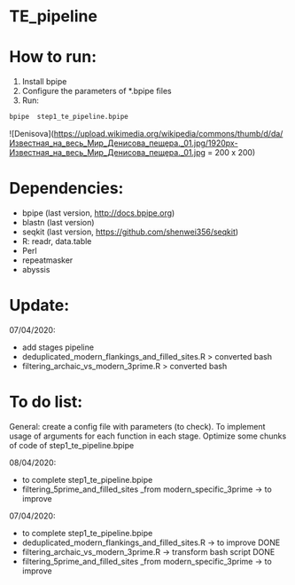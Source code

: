 # TE_pipeline
 
# How to run:
1) Install bpipe
2) Configure the parameters of *.bpipe files 
3) Run:

```bash
bpipe  step1_te_pipeline.bpipe
```

![Denisova](https://upload.wikimedia.org/wikipedia/commons/thumb/d/da/Известная_на_весь_Мир_Денисова_пещера._01.jpg/1920px-Известная_на_весь_Мир_Денисова_пещера._01.jpg = 200 x 200)

# Dependencies:
- bpipe (last version, http://docs.bpipe.org)
- blastn (last version)
- seqkit (last version, https://github.com/shenwei356/seqkit)
- R: readr, data.table
- Perl
- repeatmasker
- abyssis

# Update:
07/04/2020: 
- add stages pipeline
- deduplicated_modern_flankings_and_filled_sites.R > converted bash 
- filtering_archaic_vs_modern_3prime.R >  converted bash 

# To do list:
General: create a config file with parameters (to check). To implement usage of arguments for each function in each stage. Optimize some chunks of code of step1_te_pipeline.bpipe

08/04/2020:
- to complete step1_te_pipeline.bpipe
- filtering_5prime_and_filled_sites _from modern_specific_3prime  -> to improve

07/04/2020: 
- to complete step1_te_pipeline.bpipe
- deduplicated_modern_flankings_and_filled_sites.R -> to improve DONE
- filtering_archaic_vs_modern_3prime.R  -> transform bash script DONE
- filtering_5prime_and_filled_sites _from modern_specific_3prime  -> to improve
